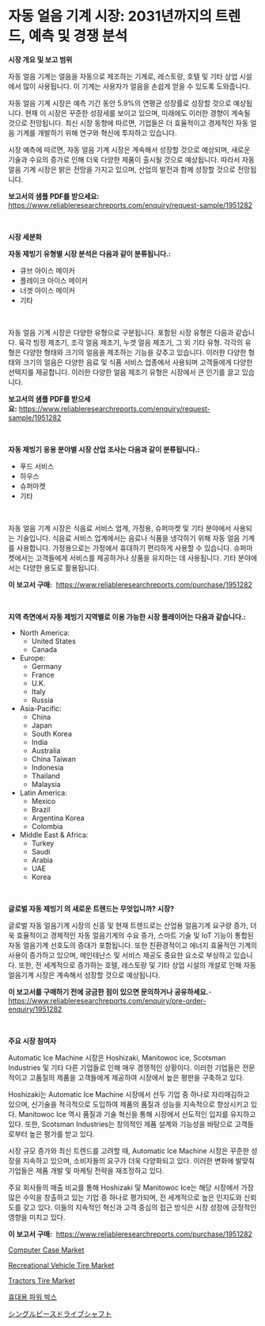 <p><h1>자동 얼음 기계 시장: 2031년까지의 트렌드, 예측 및 경쟁 분석</h1></p><p><strong>시장 개요 및 보고 범위</strong></p>
<p><p>자동 얼음 기계는 얼음을 자동으로 제조하는 기계로, 레스토랑, 호텔 및 기타 상업 시설에서 많이 사용됩니다. 이 기계는 사용자가 얼음을 손쉽게 얻을 수 있도록 도와줍니다.</p><p>자동 얼음 기계 시장은 예측 기간 동안 5.9%의 연평균 성장률로 성장할 것으로 예상됩니다. 현재 이 시장은 꾸준한 성장세를 보이고 있으며, 미래에도 이러한 경향이 계속될 것으로 전망됩니다. 최신 시장 동향에 따르면, 기업들은 더 효율적이고 경제적인 자동 얼음 기계를 개발하기 위해 연구와 혁신에 투자하고 있습니다.</p><p>시장 예측에 따르면, 자동 얼음 기계 시장은 계속해서 성장할 것으로 예상되며, 새로운 기술과 수요의 증가로 인해 더욱 다양한 제품이 출시될 것으로 예상됩니다. 따라서 자동 얼음 기계 시장은 밝은 전망을 가지고 있으며, 산업의 발전과 함께 성장할 것으로 전망됩니다.</p></p>
<p><strong>보고서의 샘플 PDF를 받으세요:</strong> <a href="https://www.reliableresearchreports.com/enquiry/request-sample/1951282">https://www.reliableresearchreports.com/enquiry/request-sample/1951282</a></p>
<p>&nbsp;</p>
<p><strong>시장 세분화</strong></p>
<p><strong>자동 제빙기 유형별 시장 분석은 다음과 같이 분류됩니다.:</strong></p>
<p><ul><li>큐브 아이스 메이커</li><li>플레이크 아이스 메이커</li><li>너겟 아이스 메이커</li><li>기타</li></ul></p>
<p>&nbsp;</p>
<p><p>자동 얼음 기계 시장은 다양한 유형으로 구분됩니다. 포함된 시장 유형은 다음과 같습니다. 육각 빙정 제조기, 조각 얼음 제조기, 누겟 얼음 제조기, 그 외 기타 유형. 각각의 유형은 다양한 형태와 크기의 얼음을 제조하는 기능을 갖추고 있습니다. 이러한 다양한 형태와 크기의 얼음은 다양한 음료 및 식품 서비스 업종에서 사용되며 고객들에게 다양한 선택지를 제공합니다. 이러한 다양한 얼음 제조기 유형은 시장에서 큰 인기를 끌고 있습니다.</p></p>
<p><strong>보고서의 샘플 PDF를 받으세요:</strong>&nbsp;<a href="https://www.reliableresearchreports.com/enquiry/request-sample/1951282">https://www.reliableresearchreports.com/enquiry/request-sample/1951282</a></p>
<p>&nbsp;</p>
<p><strong> 자동 제빙기 응용 분야별 시장 산업 조사는 다음과 같이 분류됩니다.:</strong></p>
<p><ul><li>푸드 서비스</li><li>하우스</li><li>슈퍼마켓</li><li>기타</li></ul></p>
<p>&nbsp;</p>
<p><p>자동 얼음 기계 시장은 식음료 서비스 업계, 가정용, 슈퍼마켓 및 기타 분야에서 사용되는 기술입니다. 식음료 서비스 업계에서는 음료나 식품을 냉각하기 위해 자동 얼음 기계를 사용합니다. 가정용으로는 가정에서 휴대하기 편리하게 사용할 수 있습니다. 슈퍼마켓에서는 고객들에게 서비스를 제공하거나 상품을 유지하는 데 사용됩니다. 기타 분야에서는 다양한 용도로 활용됩니다.</p></p>
<p><strong>이 보고서 구매:</strong>&nbsp; <a href="https://www.reliableresearchreports.com/purchase/1951282">https://www.reliableresearchreports.com/purchase/1951282</a></p>
<p>&nbsp;</p>
<p><strong>지역 측면에서 자동 제빙기 지역별로 이용 가능한 시장 플레이어는 다음과 같습니다.:</strong></p>
<p><ul>
    <li>
        North America:
        <ul>
            <li>United States</li>
            <li>Canada</li>
        </ul>
    </li>
    <li>
        Europe:
        <ul>
            <li>Germany</li>
            <li>France</li>
            <li>U.K.</li>
            <li>Italy</li>
            <li>Russia</li>
        </ul>
    </li>
    <li>
        Asia-Pacific:
        <ul>
            <li>China</li>
            <li>Japan</li>
            <li>South Korea</li>
            <li>India</li>
            <li>Australia</li>
            <li>China Taiwan</li>
            <li>Indonesia</li>
            <li>Thailand</li>
            <li>Malaysia</li>
        </ul>
    </li>
    <li>
        Latin America:
        <ul>
            <li>Mexico</li>
            <li>Brazil</li>
            <li>Argentina Korea</li>
            <li>Colombia</li>
        </ul>
    </li>
    <li>
        Middle East & Africa:
        <ul>
            <li>Turkey</li>
            <li>Saudi</li>
            <li>Arabia</li>
            <li>UAE</li>
            <li>Korea</li>
        </ul>
    </li>
    </ul></p>
<p>&nbsp;</p>
<p><strong>글로벌 자동 제빙기 의 새로운 트렌드는 무엇입니까? 시장?</strong></p>
<p><p>글로벌 자동 얼음기계 시장의 신흥 및 현재 트렌드로는 산업용 얼음기계 요구량 증가, 더욱 효율적이고 경제적인 자동 얼음기계의 수요 증가, 스마트 기술 및 IoT 기능이 통합된 자동 얼음기계 선호도의 증대가 포함됩니다. 또한 친환경적이고 에너지 효율적인 기계의 사용이 증가하고 있으며, 메인테난스 및 서비스 제공도 중요한 요소로 부상하고 있습니다. 또한, 전 세계적으로 증가하는 호텔, 레스토랑 및 기타 상업 시설의 개설로 인해 자동 얼음기계 시장은 계속해서 성장할 것으로 예상됩니다.</p></p>
<p><strong>이 보고서를 구매하기 전에 궁금한 점이 있으면 문의하거나 공유하세요.</strong>- <a href="https://www.reliableresearchreports.com/enquiry/pre-order-enquiry/1951282">https://www.reliableresearchreports.com/enquiry/pre-order-enquiry/1951282</a></p>
<p>&nbsp;</p>
<p><strong>주요 시장 참여자</strong></p>
<p><p>Automatic Ice Machine 시장은 Hoshizaki, Manitowoc ice, Scotsman Industries 및 기타 다른 기업들로 인해 매우 경쟁적인 상황이다. 이러한 기업들은 전문적이고 고품질의 제품을 고객들에게 제공하여 시장에서 높은 평판을 구축하고 있다. </p><p>Hoshizaki는 Automatic Ice Machine 시장에서 선두 기업 중 하나로 자리매김하고 있으며, 신기술을 적극적으로 도입하여 제품의 품질과 성능을 지속적으로 향상시키고 있다. Manitowoc Ice 역시 품질과 기술 혁신을 통해 시장에서 선도적인 입지를 유지하고 있다. 또한, Scotsman Industries는 창의적인 제품 설계와 기능성을 바탕으로 고객들로부터 높은 평가를 받고 있다.</p><p>시장 규모 증가와 최신 트렌드를 고려할 때, Automatic Ice Machine 시장은 꾸준한 성장을 지속하고 있으며, 소비자들의 요구가 더욱 다양화되고 있다. 이러한 변화에 발맞춰 기업들은 제품 개발 및 마케팅 전략을 재조정하고 있다.</p><p>주요 회사들의 매출 비교를 통해 Hoshizaki 및 Manitowoc Ice는 해당 시장에서 가장 많은 수익을 창출하고 있는 기업 중 하나로 평가되며, 전 세계적으로 높은 인지도와 신뢰도를 갖고 있다. 이들의 지속적인 혁신과 고객 중심의 접근 방식은 시장 성장에 긍정적인 영향을 미치고 있다.</p></p>
<p><strong>이 보고서 구매:</strong>&nbsp;&nbsp;<a href="https://www.reliableresearchreports.com/purchase/1951282">https://www.reliableresearchreports.com/purchase/1951282</a></p>
<p><p><a href="https://github.com/moyahfrancoestellec51j635wcx/Market-Research-Report-List-1/blob/main/computer-case-market.md">Computer Case Market</a></p><p><a href="https://issuu.com/reportprime-2/docs/recreational-vehicle-tire-market-size-2030.pptx">Recreational Vehicle Tire Market</a></p><p><a href="https://issuu.com/reportprime-2/docs/tractors-tire-market-size-2030.pptx">Tractors Tire Market</a></p><p><a href="https://github.com/WilburKihn5676/Market-Research-Report-List-1/blob/main/94692779029.md">휴대용 파워 박스</a></p><p><a href="https://github.com/EthanMorar2011/Market-Research-Report-List-1/blob/main/83435789712.md">シングルピースドライブシャフト</a></p></p>
